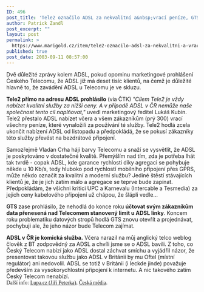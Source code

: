 ```yaml
---
ID: 496
post_title: 'Tele2 označilo ADSL za nekvalitní a&nbsp;vrací peníze, GTS nebude účtovat data nad limit'
author: Patrick Zandl
post_excerpt: ""
layout: post
permalink: >
  https://www.marigold.cz/item/tele2-oznacilo-adsl-za-nekvalitni-a-vraci-penize-gts-nebude-uctovat-data-nad-limit
published: true
post_date: 2003-09-11 08:57:00
---
```

<P>Dvě důležité zprávy kolem ADSL, pokud opominu marketingové prohlášení Českého Telecomu, že ADSL již má deset tisíc klientů, na čemž je důležité hlavně to, že zavádění ADSL u Telecomu je ve skluzu. </P>
<P><STRONG>Tele2 přímo na adresu ADSL prohlásilo</STRONG> (via ČTK) <EM>"Cílem Tele2 je vždy nabízet kvalitní služby za nižší ceny. A v případě ADSL v ČR nemůže naše společnost tento cíl naplňovat,"</EM> uvedl marketingový ředitel Lukáš Kubín. Tele2 přestalo ADSL nabízet včera a všem zákazníkům (prý 300) vrací všechny peníze, které vynaložili za používání té služby. Tele2 hodlá zcela ukončit nabízení ADSL od listopadu a předpokládá, že se pokusí zákazníky této služby převést na bezdrátové připojení.</P>
<P>Samozřejmě Vladan Crha hájí barvy Telecomu a snaží se vysvětlit, že ADSL je poskytováno v dostatečné kvalitě. Přemýšlím nad tím, zda je potřeba lhát tak tvrdě - copak ADSL, kde garance rychlosti díky agregaci se pohybuje někde u 10 Kb/s, tedy hluboko pod rychlostí mobilního připojení přes GPRS, může někdo označit za kvalitní a moderní službu? Jediné štěstí stávajících klientů je, že je jich zatím málo a agregace se teprve bude zapínat. Předpokládám, že všichni kritici UPC a Karnevalu (Intercable a Tesmedia) za jejich ceny kabelového připojení už chápou, že šlápli vedle...</P>
<P><STRONG>GTS </STRONG>zase prohlásilo, že nehodlá do konce roku <STRONG>účtovat svým zákazníkům data přenesená nad Telecomem stanovený limit u ADSL linky</STRONG>. Koncem roku problematiku datových stropů hodlá GTS znovu otevřít a projednávat, pochybuji ale, že jeho názor bude Telecom zajímat. </P>
<P><STRONG>ADSL v ČR je komická služba.</STRONG> Včera narazil na můj anglický telco weblog člověk z BT zodpovědný za ADSL a chvíli jsme se o ADSL bavili. Z toho, co Český Telecom nabízí jako ADSL dostal záchvat smíchu a vyjádřil názor, že presentovat takovou službu jako ADSL v Británii by mu Oftel (místní regulátor) ani nedovolil. ADSL se totiž v Británii (i leckde jinde) považuje především za vysokorychlostní připojení k internetu. A nic takového zatím Český Telecom nenabízí.<FONT face=Times><BR>Další info: <A href="http://www.lupa.cz/clanek.php3?show=3012" target=_blank>Lupa.cz (Jiří Peterka)</A>, <A href="http://www.ceskamedia.cz/" target=_blank>Česká média</A>.</FONT></P>